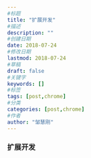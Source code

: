 ```yaml
---
#标题
title: "扩展开发"
#描述
description: ""
#创建日期
date: 2018-07-24
#修改日期
lastmod: 2018-07-24
#草稿
draft: false
#关键字
keywords: []
#标签
tags: [post,chrome]
#分类
categories: [post,chrome]
#作者
author: "邹慧刚"
---
```

### 扩展开发

	
